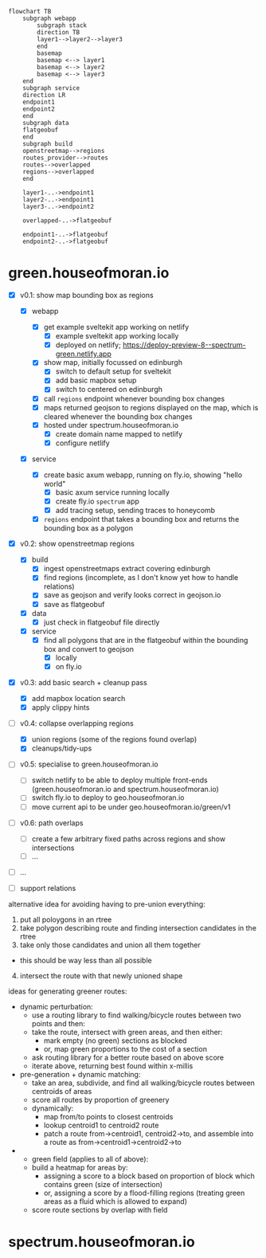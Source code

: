 ```mermaid
flowchart TB
    subgraph webapp
        subgraph stack
        direction TB
        layer1-->layer2-->layer3
        end
        basemap
        basemap <--> layer1
        basemap <--> layer2
        basemap <--> layer3
    end
    subgraph service
    direction LR
    endpoint1
    endpoint2
    end
    subgraph data
    flatgeobuf
    end
    subgraph build
    openstreetmap-->regions
    routes_provider-->routes
    routes-->overlapped
    regions-->overlapped
    end

    layer1-..->endpoint1
    layer2-..->endpoint1
    layer3-..->endpoint2

    overlapped-..->flatgeobuf

    endpoint1-..->flatgeobuf
    endpoint2-..->flatgeobuf
```

# green.houseofmoran.io

- [x] v0.1: show map bounding box as regions

  - [x] webapp

    - [x] get example sveltekit app working on netlify
      - [x] example sveltekit app working locally
      - [x] deployed on netlify; https://deploy-preview-8--spectrum-green.netlify.app
    - [x] show map, initially focussed on edinburgh
      - [x] switch to default setup for sveltekit
      - [x] add basic mapbox setup
      - [x] switch to centered on edinburgh
    - [x] call `regions` endpoint whenever bounding box changes
    - [x] maps returned geojson to regions displayed on the map, which is cleared whenever the bounding box changes
    - [x] hosted under spectrum.houseofmoran.io
      - [x] create domain name mapped to netlify
      - [x] configure netlify

  - [x] service
    - [x] create basic axum webapp, running on fly.io, showing "hello world"
      - [x] basic axum service running locally
      - [x] create fly.io `spectrum` app
      - [x] add tracing setup, sending traces to honeycomb
    - [x] `regions` endpoint that takes a bounding box and returns the bounding box as a polygon

- [x] v0.2: show openstreetmap regions
  - [x] build
    - [x] ingest openstreetmaps extract covering edinburgh
    - [x] find regions (incomplete, as I don't know yet how to handle relations)
    - [x] save as geojson and verify looks correct in geojson.io
    - [x] save as flatgeobuf
  - [x] data
    - [x] just check in flatgeobuf file directly
  - [x] service
    - [x] find all polygons that are in the flatgeobuf within the bounding box and convert to geojson
      - [x] locally
      - [x] on fly.io
- [x] v0.3: add basic search + cleanup pass
  - [x] add mapbox location search
  - [x] apply clippy hints
- [ ] v0.4: collapse overlapping regions
  - [x] union regions (some of the regions found overlap)
  - [x] cleanups/tidy-ups
- [ ] v0.5: specialise to green.houseofmoran.io
  - [ ] switch netlify to be able to deploy multiple front-ends (green.houseofmoran.io and spectrum.houseofmoran.io)
  - [ ] switch fly.io to deploy to geo.houseofmoran.io
  - [ ] move current api to be under geo.houseofmoran.io/green/v1
- [ ] v0.6: path overlaps
  - [ ] create a few arbitrary fixed paths across regions and show intersections
  - [ ] ...
- [ ] ...
- [ ] support relations

alternative idea for avoiding having to pre-union everything:

1. put all poloygons in an rtree
2. take polygon describing route and finding intersection candidates in the rtree
3. take only those candidates and union all them together

- this should be way less than all possible

4. intersect the route with that newly unioned shape

ideas for generating greener routes:

- dynamic perturbation:
  - use a routing library to find walking/bicycle routes between two points and then:
  - take the route, intersect with green areas, and then either:
    - mark empty (no green) sections as blocked
    - or, map green proportions to the cost of a section
  - ask routing library for a better route based on above score
  - iterate above, returning best found within x-millis
- pre-generation + dynamic matching:
  - take an area, subdivide, and find all walking/bicycle routes between centroids of areas
  - score all routes by proportion of greenery
  - dynamically:
    - map from/to points to closest centroids
    - lookup centroid1 to centroid2 route
    - patch a route from->centroid1, centroid2->to, and assemble into a route as from->centroid1->centroid2->to
- - green field (applies to all of above):
  * build a heatmap for areas by:
    - assigning a score to a block based on proportion of block which contains green (size of intersection)
    - or, assigning a score by a flood-filling regions (treating green areas as a fluid which is allowed to expand)
  * score route sections by overlap with field

# spectrum.houseofmoran.io
